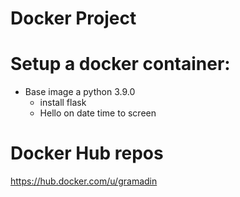 # Docker Project

# Setup a docker container:

- Base image a python 3.9.0
  - install flask
  - Hello on date time to screen

# Docker Hub repos
https://hub.docker.com/u/gramadin
